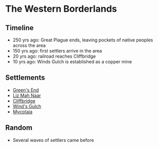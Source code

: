 # The Western Borderlands
## Timeline

- 250 yrs ago: Great Plague ends, leaving pockets of native peoples across the area
- 150 yrs ago: first settlers arrive in the area
- 20 yrs ago: railroad reaches Cliffbridge
- 10 yrs ago: Winds Gulch is established as a copper mine
## Settlements
- [Green's End](hometown)
- [Liz Mah Naar](town.drakona_village.md)
- [Cliffbridge](town.cliffbridge.md)
- [Wind's Gulch](town.winds_gulch.md)
- [Mycotaia](town.fungril_village.md)
## Random
- Several waves of settlers came before
